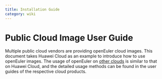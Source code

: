 ```yaml
---
title: Installation Guide
category: wiki
---
```


# Public Cloud Image User Guide

Multiple public cloud vendors are providing openEuler cloud images. This document takes Huawei Cloud as an example to introduce how to use openEuler images. The usage of openEuler on [other clouds](https://www.openeuler.org/en/download/#get-openeuler) is similar to that on Huawei Cloud, and the detailed usage methods can be found in the user guides of the respective cloud products.
